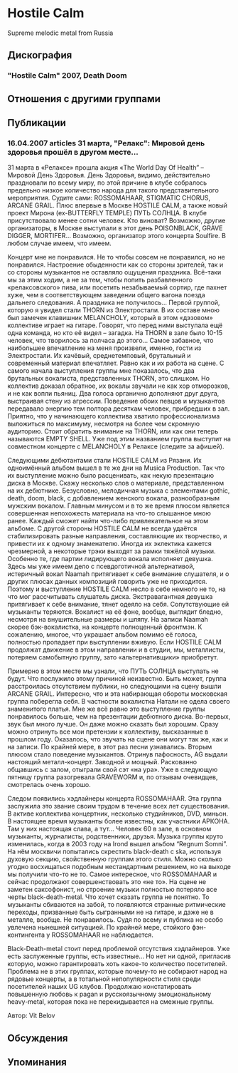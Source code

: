 # Hostile Calm

Supreme melodic metal from Russia

## Дискография

### "Hostile Calm" 2007, Death Doom




## Отношения с другими группами


## Публикации

### 16.04.2007 articles 31 марта, &quot;Релакс&quot;: Мировой день здоровья прошёл в другом месте...

<P>31 марта в «Релаксе» прошла акция «The World Day Of Health” – Мировой День Здоровья. День Здоровья, видимо, действительно праздновали по всему миру, по этой причине в клубе собралось предельно низкое количество народа для такого представительного мероприятия. Судите сами: ROSSOMAHAAR, STIGMATIC CHORUS, ARCANE GRAIL. Плюс впервые в Москве HOSTILE CALM, а также новый проект Мирона (ex-BUTTERFLY TEMPLE) ПУТЬ СОЛНЦА. В клубе присутствовало менее сотни человек. Кто виноват? Возможно, другие организаторы, в Москве выступали в этот день POISONBLACK, GRAVE DIGGER, MORTIFER… Возможно, организатор этого концерта Soulfire. В любом случае имеем, что имеем.</P>
<P>Концерт мне не понравился. Не то чтобы совсем не понравился, но не понравился. Настроение обыденности как со стороны зрителей, так и со стороны музыкантов не оставляло ощущения праздника. Всё-таки мы за этим ходим, а не за тем, чтобы попить разбавленного «релаксовского» пива, или посетить незабываемый сортир, где пахнет хуже, чем в соответствующем заведении общего вагона поезда дальнего следования. А праздника не получилось… Первой группой, которую я увидел стали THORN из Электростали. В их составе мною был замечен клавишник MELANCHOLY, который в этом «дэзовом» коллективе играет на гитаре. Говорят, что перед ними выступала ещё одна команда, но кто её видел – загадка. На THORN в зале было 10-15 человек, что творилось за полчаса до этого… Самое забавное, что наибольшее впечатление на меня произвели, именно, гости из Электростали. Их качёвый, среднетемповый, брутальный и современный материал впечатляет. Равно как и их работа на сцене. С самого начала выступления группы мне показалось, что два брутальных вокалиста, представленных THORN, это слишком. Но коллектив доказал обратное, их вокалы звучали не как хор отморозков, и не как вопли пьяниц. Два голоса органично дополняют друг друга, выстраивая стену из агрессии. Поведение обоих певцов и музыкантов передавало энергию тем полтора десяткам человек, прибредших в зал. Приятно, что у начинающего коллектива хватило профессионализма выложиться по максимуму, несмотря на более чем скромную аудиторию. Стоит обратить внимание на THORN, или как они теперь называются EMPTY SHELL. Уже под этим названием группа выступит на совместном концерте с MELANCHOLY в Релаксе (следите за афишей).</P>
<P>Следующими дебютантами стали HOSTILE CALM из Рязани. Их одноимённый альбом вышел в те же дни на Musica Production. Так что их выступление можно было расценивать, как некую презентацию диска в Москве. Скажу несколько слов о материале, представленном на их дебютнике. Безусловно, мелодичная музыка с элементами gothic, death, doom, black, с добавлением женского вокала, разнообразным мужским вокалом. Главным минусом и в то же время плюсом является совершенная непохожесть материала на что-то слышанное мною ранее. Каждый сможет найти что-либо привлекательное на этом альбоме. С другой стороны HOSTILE CALM не всегда удаётся стабилизировать разные направления, составляющие их творчество, и привести их к одному знаменателю. Иногда их эклектика кажется чрезмерной, а некоторые трэки выходят за рамки тяжёлой музыки. Особенно те, где партии лидирующего вокала исполняет девушка. Здесь мы уже имеем дело с псевдоготичной альтернативой, истеричный вокал Naamah притягивает к себе внимание слушателя, и о других плюсах данных композиций говорить уже не приходится. Поэтому и выступление HOSTILE CALM несло в себе немного не то, на что мог рассчитывать слушатель диска. Экстравагантная девушка притягивает к себе внимание, тянет одеяло на себя. Сопутствующие ей музыканты теряются. Вокалист на её фоне, вообще, выглядит бледно, несмотря на внушительные размеры и шляпу. На записи Naamah скорее бэк-вокалистка, на концерте полноценный фронтмэн. К сожалению, многое, что украшает альбом помимо её голоса, полностью пропадает при выступлении вживую. Если HOSTILE CALM продолжат движение в этом направлении и в студии, мы, металлисты, потеряем самобытную группу, зато «альтернативщики» приобретут.</P>
<P>Примерно в этом месте мы узнали, что ПУТЬ СОЛНЦА выступать не будут. Что послужило этому причиной неизвестно. Быть может, группа расстроилась отсутствием публики, но следующими на сцену вышли ARCANE GRAIL. Интересно, что и эта набирающая обороты московская группа поберегла себя. В частности вокалистка Натали не одела своего знаменитого платья. Мне же всё равно это выступление группы понравилось больше, чем на презентации дебютного диска. Во-первых, звук был много лучше. Он даже можно сказать был хорошим. Сразу можно отринуть все мои претензии к коллективу, высказанные в прошлом году. Оказалось, что звучать на сцене они могут так же, как и на записи. По крайней мере, в этот раз песни узнавались. Вторым плюсом стало поведение музыкантов. Отринув пафосность, AG выдали настоящий металл-концерт. Заводной и мощный. Раскованно общавшись с залом, отыграли свой сэт «на ура». Уже в следующую пятницу группа разогревала GRAVEWORM и, по отзывам очевидцев, смотрелась очень хорошо.</P>
<P>Следом появились хэдлайнеры концерта ROSSOMAHAAR. Эта группа заслужила это звание своим трудом в течение всех лет существования. В активе коллектива концертник, несколько студийников, DVD, миньон. В настоящее время музыканты более известны, как участники АРКОНА. Там у них настоящая слава, а тут… Человек 60 в зале, в основном музыканты, журналисты, родственники, друзья. Музыка группы круто изменилась, когда в 2003 году на Irond вышел альбом “Regnum Somni”. На нём москвичи попытались скрестить black-death с ska, используя духовую секцию, свойственную группам этого стиля. Можно сколько угодно восхищаться подобным нестандартным решением, но на выходе мы получили что-то не то. Самое интересное, что ROSSOMAHAAR и сейчас продолжают совершенствовать это «не то». На сцене не заметен саксофонист, но строение музыки полностью потеряло все черты black-death-metal. Что хочет сказать группа не понятно. То музыканты сбиваются на забой, то появляются странные ритмические переходы, призванные быть сыгранными не на гитаре, и даже не в металле, вообще. Не понравилось. Судя по всему и публика не особо увлечена нынешней ситуацией. По крайней мере, стойкого фэн-контингента у ROSSOMAHAAR не наблюдается.</P>
<P>Black-Death-metal стоит перед проблемой отсутствия хэдлайнеров. Уже есть заслуженные группы, есть известные… Но нет ни одной, пригласив которую, можно гарантировать хоть какое-то количество посетителей. Проблема не в этих группах, которые почему-то не собирают народ на рядовые концерты, а в тотальной непопулярности стиля среди посетителей наших UG клубов. Продолжаю констатировать повышенную любовь к pagan и русскоязычному эмоциональному heavy-metal, которая пока не перекидывается на смежные группы.&nbsp;&nbsp; </P>
Автор: Vit Belov


## Обсуждения


## Упоминания

